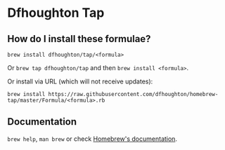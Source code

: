 # Dfhoughton Tap

## How do I install these formulae?
`brew install dfhoughton/tap/<formula>`

Or `brew tap dfhoughton/tap` and then `brew install <formula>`.

Or install via URL (which will not receive updates):

```
brew install https://raw.githubusercontent.com/dfhoughton/homebrew-tap/master/Formula/<formula>.rb
```

## Documentation
`brew help`, `man brew` or check [Homebrew's documentation](https://docs.brew.sh).
